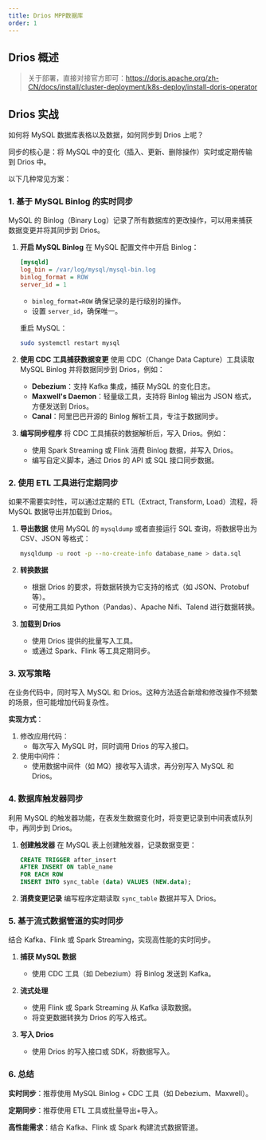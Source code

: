 ```yaml
---
title: Drios MPP数据库
order: 1
---
```




## Drios 概述

>  关于部署，直接对接官方即可：https://doris.apache.org/zh-CN/docs/install/cluster-deployment/k8s-deploy/install-doris-operator 

## Drios 实战

如何将 MySQL 数据库表格以及数据，如何同步到 Drios 上呢？

同步的核心是：将 MySQL 中的变化（插入、更新、删除操作）实时或定期传输到 Drios 中。

以下几种常见方案：

### **1. 基于 MySQL Binlog 的实时同步**

MySQL 的 Binlog（Binary Log）记录了所有数据库的更改操作，可以用来捕获数据变更并将其同步到 Drios。

1. **开启 MySQL Binlog**
   在 MySQL 配置文件中开启 Binlog：

   ```ini
   [mysqld]
   log_bin = /var/log/mysql/mysql-bin.log
   binlog_format = ROW
   server_id = 1
   ```

   - `binlog_format=ROW` 确保记录的是行级别的操作。
   - 设置 `server_id`，确保唯一。

   重启 MySQL：

   ```bash
   sudo systemctl restart mysql
   ```

2. **使用 CDC 工具捕获数据变更** 使用 CDC（Change Data Capture）工具读取 MySQL Binlog 并将数据同步到 Drios，例如：

   - **Debezium**：支持 Kafka 集成，捕获 MySQL 的变化日志。
   - **Maxwell's Daemon**：轻量级工具，支持将 Binlog 输出为 JSON 格式，方便发送到 Drios。
   - **Canal**：阿里巴巴开源的 Binlog 解析工具，专注于数据同步。

3. **编写同步程序** 将 CDC 工具捕获的数据解析后，写入 Drios。例如：

   - 使用 Spark Streaming 或 Flink 消费 Binlog 数据，并写入 Drios。
   - 编写自定义脚本，通过 Drios 的 API 或 SQL 接口同步数据。



### **2. 使用 ETL 工具进行定期同步**

如果不需要实时性，可以通过定期的 ETL（Extract, Transform, Load）流程，将 MySQL 数据导出并加载到 Drios。

1. **导出数据** 使用 MySQL 的 `mysqldump` 或者直接运行 SQL 查询，将数据导出为 CSV、JSON 等格式：

   ```bash
   mysqldump -u root -p --no-create-info database_name > data.sql
   ```

2. **转换数据**

   - 根据 Drios 的要求，将数据转换为它支持的格式（如 JSON、Protobuf 等）。
   - 可使用工具如 Python（Pandas）、Apache Nifi、Talend 进行数据转换。

3. **加载到 Drios**

   - 使用 Drios 提供的批量写入工具。
   - 或通过 Spark、Flink 等工具定期同步。
   
     

### **3. 双写策略**

在业务代码中，同时写入 MySQL 和 Drios。这种方法适合新增和修改操作不频繁的场景，但可能增加代码复杂性。

**实现方式**：

1. 修改应用代码：
   - 每次写入 MySQL 时，同时调用 Drios 的写入接口。
2. 使用中间件：
   - 使用数据中间件（如 MQ）接收写入请求，再分别写入 MySQL 和 Drios。

 

### **4. 数据库触发器同步**

利用 MySQL 的触发器功能，在表发生数据变化时，将变更记录到中间表或队列中，再同步到 Drios。

1. **创建触发器** 在 MySQL 表上创建触发器，记录数据变更：

   ```sql
   CREATE TRIGGER after_insert
   AFTER INSERT ON table_name
   FOR EACH ROW
   INSERT INTO sync_table (data) VALUES (NEW.data);
   ```

2. **消费变更记录** 编写程序定期读取 `sync_table` 数据并写入 Drios。



### **5. 基于流式数据管道的实时同步**

结合 Kafka、Flink 或 Spark Streaming，实现高性能的实时同步。

1. **捕获 MySQL 数据**
   
   - 使用 CDC 工具（如 Debezium）将 Binlog 发送到 Kafka。
2. **流式处理**
   - 使用 Flink 或 Spark Streaming 从 Kafka 读取数据。
   - 将变更数据转换为 Drios 的写入格式。
3. **写入 Drios**
   
   - 使用 Drios 的写入接口或 SDK，将数据写入。
   
   

### 6. 总结

**实时同步**：推荐使用 MySQL Binlog + CDC 工具（如 Debezium、Maxwell）。

**定期同步**：推荐使用 ETL 工具或批量导出+导入。

**高性能需求**：结合 Kafka、Flink 或 Spark 构建流式数据管道。